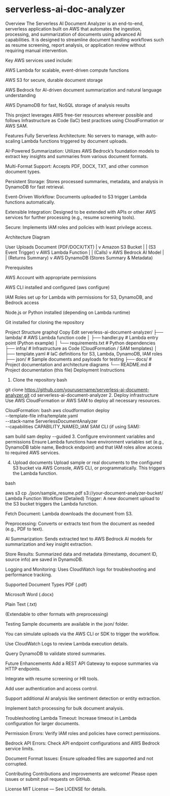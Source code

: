 # serverless-ai-doc-analyzer


Overview
The Serverless AI Document Analyzer is an end-to-end, serverless application built on AWS that automates the ingestion, processing, and summarization of documents using advanced AI capabilities. It is designed to streamline document handling workflows such as resume screening, report analysis, or application review without requiring manual intervention.

Key AWS services used include:

AWS Lambda for scalable, event-driven compute functions

AWS S3 for secure, durable document storage

AWS Bedrock for AI-driven document summarization and natural language understanding

AWS DynamoDB for fast, NoSQL storage of analysis results

This project leverages AWS free-tier resources wherever possible and follows Infrastructure as Code (IaC) best practices using CloudFormation or AWS SAM.

Features
Fully Serverless Architecture: No servers to manage, with auto-scaling Lambda functions triggered by document uploads.

AI-Powered Summarization: Utilizes AWS Bedrock’s foundation models to extract key insights and summaries from various document formats.

Multi-Format Support: Accepts PDF, DOCX, TXT, and other common document types.

Persistent Storage: Stores processed summaries, metadata, and analysis in DynamoDB for fast retrieval.

Event-Driven Workflow: Documents uploaded to S3 trigger Lambda functions automatically.

Extensible Integration: Designed to be extended with APIs or other AWS services for further processing (e.g., resume screening tools).

Secure: Implements IAM roles and policies with least privilege access.

Architecture Diagram

User Uploads Document (PDF/DOCX/TXT)
            |
            v
       Amazon S3 Bucket
            |
            | (S3 Event Trigger)
            v
      AWS Lambda Function
            |
            | (Calls)
            v
      AWS Bedrock AI Model
            |
            | (Returns Summary)
            v
      AWS DynamoDB (Stores Summary & Metadata)
      
Prerequisites

AWS Account with appropriate permissions

AWS CLI installed and configured (aws configure)

IAM Roles set up for Lambda with permissions for S3, DynamoDB, and Bedrock access

Node.js or Python installed (depending on Lambda runtime)

Git installed for cloning the repository

Project Structure
graphql
Copy
Edit
serverless-ai-document-analyzer/
├── lambda/                # AWS Lambda function code
│   ├── handler.py         # Lambda entry point (Python example)
│   └── requirements.txt   # Python dependencies
├── infra/                 # Infrastructure as Code (CloudFormation / SAM templates)
│   ├── template.yaml      # IaC definitions for S3, Lambda, DynamoDB, IAM roles
├── json/                  # Sample documents and payloads for testing
├── docs/                  # Project documentation and architecture diagrams
└── README.md              # Project documentation (this file)
Deployment Instructions
1. Clone the repository
bash

git clone https://github.com/yourusername/serverless-ai-document-analyzer.git
cd serverless-ai-document-analyzer
2. Deploy infrastructure
Use AWS CloudFormation or AWS SAM to deploy all necessary resources.

CloudFormation:
bash
aws cloudformation deploy \
  --template-file infra/template.yaml \
  --stack-name ServerlessDocumentAnalyzer \
  --capabilities CAPABILITY_NAMED_IAM
SAM CLI (if using SAM):

sam build
sam deploy --guided
3. Configure environment variables and permissions
Ensure Lambda functions have environment variables set (e.g., DynamoDB table name, Bedrock endpoint) and that IAM roles allow access to required AWS services.

4. Upload documents
Upload sample or real documents to the configured S3 bucket via AWS Console, AWS CLI, or programmatically. This triggers the Lambda function.

bash

aws s3 cp ./json/sample_resume.pdf s3://your-document-analyzer-bucket/
Lambda Function Workflow (Detailed)
Trigger: A new document upload to the S3 bucket triggers the Lambda function.

Fetch Document: Lambda downloads the document from S3.

Preprocessing: Converts or extracts text from the document as needed (e.g., PDF to text).

AI Summarization: Sends extracted text to AWS Bedrock AI models for summarization and key insight extraction.

Store Results: Summarized data and metadata (timestamp, document ID, source info) are saved in DynamoDB.

Logging and Monitoring: Uses CloudWatch logs for troubleshooting and performance tracking.

Supported Document Types
PDF (.pdf)

Microsoft Word (.docx)

Plain Text (.txt)

(Extendable to other formats with preprocessing)

Testing
Sample documents are available in the json/ folder.

You can simulate uploads via the AWS CLI or SDK to trigger the workflow.

Use CloudWatch Logs to review Lambda execution details.

Query DynamoDB to validate stored summaries.

Future Enhancements
Add a REST API Gateway to expose summaries via HTTP endpoints.

Integrate with resume screening or HR tools.

Add user authentication and access control.

Support additional AI analysis like sentiment detection or entity extraction.

Implement batch processing for bulk document analysis.

Troubleshooting
Lambda Timeout: Increase timeout in Lambda configuration for larger documents.

Permission Errors: Verify IAM roles and policies have correct permissions.

Bedrock API Errors: Check API endpoint configurations and AWS Bedrock service limits.

Document Format Issues: Ensure uploaded files are supported and not corrupted.

Contributing
Contributions and improvements are welcome! Please open issues or submit pull requests on GitHub.

License
MIT License — See LICENSE for details.
